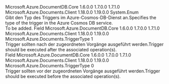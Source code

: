 <Type Name="TriggerType" FullName="Microsoft.Azure.Documents.TriggerType">
  <TypeSignature Language="C#" Value="public enum TriggerType" />
  <TypeSignature Language="ILAsm" Value=".class public auto ansi sealed TriggerType extends System.Enum" />
  <TypeSignature Language="DocId" Value="T:Microsoft.Azure.Documents.TriggerType" />
  <TypeSignature Language="VB.NET" Value="Public Enum TriggerType" />
  <TypeSignature Language="F#" Value="type TriggerType = " />
  <AssemblyInfo>
    <AssemblyName>Microsoft.Azure.DocumentDB.Core</AssemblyName>
    <AssemblyVersion>1.6.0.0</AssemblyVersion>
    <AssemblyVersion>1.7.0.0</AssemblyVersion>
    <AssemblyVersion>1.7.1.0</AssemblyVersion>
  </AssemblyInfo>
  <AssemblyInfo>
    <AssemblyName>Microsoft.Azure.Documents.Client</AssemblyName>
    <AssemblyVersion>1.18.0.0</AssemblyVersion>
    <AssemblyVersion>1.19.0.0</AssemblyVersion>
  </AssemblyInfo>
  <Base>
    <BaseTypeName>System.Enum</BaseTypeName>
  </Base>
  <Docs>
    <summary>
            <span data-ttu-id="ab6e5-101">Gibt den Typ des Triggers im Azure-Cosmos-DB-Dienst an.</span><span class="sxs-lookup"><span data-stu-id="ab6e5-101">Specifies the type of the trigger in the Azure Cosmos DB service.</span></span>
            </summary>
    <remarks>To be added.</remarks>
  </Docs>
  <Members>
    <Member MemberName="Post">
      <MemberSignature Language="C#" Value="Post" />
      <MemberSignature Language="ILAsm" Value=".field public static literal valuetype Microsoft.Azure.Documents.TriggerType Post = unsigned int8(1)" />
      <MemberSignature Language="DocId" Value="F:Microsoft.Azure.Documents.TriggerType.Post" />
      <MemberSignature Language="VB.NET" Value="Post" />
      <MemberSignature Language="F#" Value="Post = 1" Usage="Microsoft.Azure.Documents.TriggerType.Post" />
      <MemberType>Field</MemberType>
      <AssemblyInfo>
        <AssemblyName>Microsoft.Azure.DocumentDB.Core</AssemblyName>
        <AssemblyVersion>1.6.0.0</AssemblyVersion>
        <AssemblyVersion>1.7.0.0</AssemblyVersion>
        <AssemblyVersion>1.7.1.0</AssemblyVersion>
      </AssemblyInfo>
      <AssemblyInfo>
        <AssemblyName>Microsoft.Azure.Documents.Client</AssemblyName>
        <AssemblyVersion>1.18.0.0</AssemblyVersion>
        <AssemblyVersion>1.19.0.0</AssemblyVersion>
      </AssemblyInfo>
      <ReturnValue>
        <ReturnType>Microsoft.Azure.Documents.TriggerType</ReturnType>
      </ReturnValue>
      <MemberValue>1</MemberValue>
      <Docs>
        <summary>
            <span data-ttu-id="ab6e5-102">Trigger sollten nach der zugeordneten Vorgänge ausgeführt werden.</span><span class="sxs-lookup"><span data-stu-id="ab6e5-102">Trigger should be executed after the associated operation(s).</span></span>
            </summary>
      </Docs>
    </Member>
    <Member MemberName="Pre">
      <MemberSignature Language="C#" Value="Pre" />
      <MemberSignature Language="ILAsm" Value=".field public static literal valuetype Microsoft.Azure.Documents.TriggerType Pre = unsigned int8(0)" />
      <MemberSignature Language="DocId" Value="F:Microsoft.Azure.Documents.TriggerType.Pre" />
      <MemberSignature Language="VB.NET" Value="Pre" />
      <MemberSignature Language="F#" Value="Pre = 0" Usage="Microsoft.Azure.Documents.TriggerType.Pre" />
      <MemberType>Field</MemberType>
      <AssemblyInfo>
        <AssemblyName>Microsoft.Azure.DocumentDB.Core</AssemblyName>
        <AssemblyVersion>1.6.0.0</AssemblyVersion>
        <AssemblyVersion>1.7.0.0</AssemblyVersion>
        <AssemblyVersion>1.7.1.0</AssemblyVersion>
      </AssemblyInfo>
      <AssemblyInfo>
        <AssemblyName>Microsoft.Azure.Documents.Client</AssemblyName>
        <AssemblyVersion>1.18.0.0</AssemblyVersion>
        <AssemblyVersion>1.19.0.0</AssemblyVersion>
      </AssemblyInfo>
      <ReturnValue>
        <ReturnType>Microsoft.Azure.Documents.TriggerType</ReturnType>
      </ReturnValue>
      <MemberValue>0</MemberValue>
      <Docs>
        <summary>
            <span data-ttu-id="ab6e5-103">Trigger sollten vor der zugeordneten Vorgänge ausgeführt werden.</span><span class="sxs-lookup"><span data-stu-id="ab6e5-103">Trigger should be executed before the associated operation(s).</span></span>
            </summary>
      </Docs>
    </Member>
  </Members>
</Type>